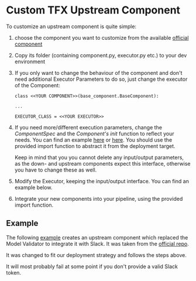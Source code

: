 # Custom TFX Upstream Component

To customize an upstream component is quite simple:
1. choose the component you want to customize from the available [official component](https://github.com/tensorflow/tfx/tree/master/tfx/components)  
2. Copy its folder (containing component.py, executor.py etc.) to your dev environment
3. If you only want to change the behaviour of the component and don't
   need additional Executor Parameters to do so, just change the executor of 
   the Component:
   
   ```
   class <<YOUR COMPONENT>>(base_component.BaseComponent):
   
   ...
   
   EXECUTOR_CLASS = <<YOUR EXECUTOR>>
     ```
4. If you need more/different execution parameters, change the *ComponentSpec*
   and the *Component's init* function to reflect your needs. You can find an
   example [here](../Custom_Head_Component/assets/custom_head_component/component.py) 
   or [here](./assets/custom_upstream_component/component.py). 
   You should use the provided import function to abstract it from the 
   deployment target.
   
   Keep in mind that you you cannot delete any input/output parameters, as the down- and
   upstream components expect this interface, otherwise you have to change 
   these as well.  

5. Modify the Executor, keeping the input/output interface. You can find 
   an example below.

6. Integrate your new components into your pipeline, using the provided import
   function.  
  
  
  
## Example
The following [example](./custom_upstream_component_pipeline.py) creates an upstream 
component which replaced the Model Validator to integrate it with Slack. 
It was taken from the [official repo](https://github.com/tensorflow/tfx/tree/master/tfx/examples/custom_components/slack).

It was changed to fit our deployment strategy and follows the steps above.

It will most probably fail at some point if you don't provide a valid Slack token.